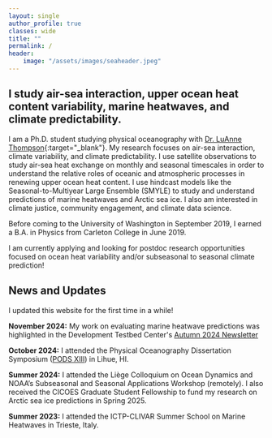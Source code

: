 ```yaml
---
layout: single
author_profile: true
classes: wide
title: ""
permalink: /
header:
    image: "/assets/images/seaheader.jpeg"
---
```


## I study air-sea interaction, upper ocean heat content variability, marine heatwaves, and climate predictability.

I am a Ph.D. student studying physical oceanography with [Dr. LuAnne Thompson](https://www.ocean.washington.edu/home/LuAnne+Thompson){:target="_blank"}. My research focuses on air-sea interaction, climate variability, and climate predictability. I use satellite observations to study air-sea heat exchange on monthly and seasonal timescales in order to understand the relative roles of oceanic and atmospheric processes in renewing upper ocean heat content. I use hindcast models like the Seasonal-to-Multiyear Large Ensemble (SMYLE) to study and understand predictions of marine heatwaves and Arctic sea ice. I also am interested in climate justice, community engagement, and climate data science.

Before coming to the University of Washington in September 2019, I earned a B.A. in Physics from Carleton College in June 2019.

I am currently applying and looking for postdoc research opportunities focused on ocean heat variability and/or subseasonal to seasonal climate prediction!

## News and Updates

I updated this website for the first time in a while!

__November 2024:__ My work on evaluating marine heatwave predictions was highlighted in the Development Testbed Center's [Autumn 2024 Newsletter](https://dtcenter.org/news/2024/04#3036)

__October 2024:__ I attended the Physical Oceanography Dissertation Symposium ([PODS XIII](http://www.pods-symposium.org/PODS_symposium/index.htm)) in Lihue, HI.

__Summer 2024:__ I attended the Liège Colloquium on Ocean Dynamics and NOAA’s Subseasonal and Seasonal Applications Workshop (remotely). I also received the CICOES Graduate Student Fellowship to fund my research on Arctic sea ice predictions in Spring 2025.

__Summer 2023:__ I attended the ICTP-CLIVAR Summer School on Marine Heatwaves in Trieste, Italy.

<!-- __January 2023:__ I successfully presented my Master's defense on January 19th! -->

<!-- __December 2022:__ I presented a talk at the 2022 AGU Fall Meeting titled _Seasonal variation in the relative roles of oceanic and atmospheric processes in driving air-sea interaction_.

__November 2022:__ I received the Graubard Fellowship in the Program on Climate Change! This fellowship will fund 9 months of my research on predicting the spatiotemporal evolution of marine heatwaves. -->

<!-- __November 2022:__ Attended the Grid SST Hackathon at the University of Washington. -->

<!-- __October 2022:__ After organizing and co-chairing two virtual Graduate Climate Conferences, I helped host (and presented at) the 16th annual Graduate Climate Conference, which took place in-person at Pack Forest in Eatonville, WA. -->

<!-- __August 2022:__ Attended the NASA Summer School on Satellite Observations and Climate Models at Caltech. -->
<!-- 
__June 2022:__ I attended the US CLIVAR Whither the Gulf Stream workshop in Woods Hole, MA. My poster is available [here](https://usclivar.org/sites/default/files/2022/posters/Cohen-Jacob-Poster.pdf){:target="_blank"}. -->

<!-- __March 2022:__ Presented an oral presentation at the 2022 Ocean Sciences Meeting titled _Seasonal Variation in the Effective Depth of Air-Sea Interaction_. -->

<!-- __December 2021:__ In collaboration with ACORN leadership and students at Columbia University, I convened a session at the AGU Fall Meeting titled _Innovative Initiatives in Conducting Community-Based Science and Training the Next Generation of Practitioners_. -->

<!-- __November 2021:__ Presented my third-year talk at the Oceanography Graduate Student Symposium titled _The Effective Depth of Air-Sea Interaction_. -->

<!-- __October 2021:__ Successfully chaired the second virtual and 15th annual Graduate Climate Conference! I also presented a poster on my research at the conference. -->

<!-- __April 2021:__ Presented a lightning talk at the Northwest Climate Conference titled _Actionable Community-Oriented Research eNgagement (ACORN) with the UW Program on Climate Change_. -->